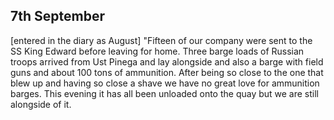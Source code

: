## 7th September

[entered in the diary as August] "Fifteen of our company were sent to the SS King Edward before leaving for home. Three barge loads of Russian troops arrived from Ust Pinega and lay alongside and also a barge with field guns and about 100 tons of ammunition. After being so close to the one that blew up and having so close a shave we have no great love for ammunition barges. This evening it has all been unloaded onto the quay but we are still alongside of it.